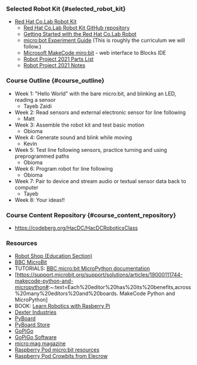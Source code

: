 ### Selected Robot Kit {#selected_robot_kit}

-   [Red Hat Co.Lab Robot Kit](https://www.sparkfun.com/products/16424)
    -   [Red Hat Co.Lab Robot Kit GitHub
        repository](https://github.com/RedHatOfficial/CO.LAB/tree/master/Robots)
    -   [Getting Started with the Red Hat Co.Lab
        Robot](https://learn.sparkfun.com/tutorials/getting-started-with-the-red-hat-colab-robot/all)
    -   [micro:bot Experiment
        Guide](https://learn.sparkfun.com/tutorials/microbot-kit-experiment-guide/all#introducing-the-microbot-kit)
        (This is roughly the curriculum we will follow.)
    -   [Microsoft MakeCode miro:bit](https://makecode.microbit.org/) -
        web interface to Blocks IDE
    -   [Robot Project 2021 Parts
        List](Robot_Project_2021_Parts_List)
    -   [Robot Project 2021 Notes](Robot_Project_2021_Notes)

### Course Outline {#course_outline}

-   Week 1: "Hello World" with the bare micro:bit, and blinking an LED,
    reading a sensor
    -   Tayeb Zaidi
-   Week 2: Read sensors and external electronic sensor for line
    following
    -   Matt
-   Week 3: Assemble the robot kit and test basic motion
    -   Obioma
-   Week 4: Generate sound and blink while moving
    -   Kevin
-   Week 5: Test line following sensors, practice turning and using
    preprogrammed paths
    -   Obioma
-   Week 6: Program robot for line following
    -   Obioma
-   Week 7: Pair to device and stream audio or textual sensor data back
    to computer
    -   Tayeb
-   Week 8: Your ideas!!

### Course Content Repository {#course_content_repository}

-   <https://codeberg.org/HacDC/HacDCRoboticsClass>

### Resources

-   [Robot Shop (Education
    Section)](https://www.robotshop.com/en/robotics-education.html)
-   [BBC MicroBit](https://microbit.org/)
-   TUTORIALS: [BBC micro:bit MicroPython
    documentation](https://microbit-micropython.readthedocs.io/en/v2-docs/)
-   \[<https://support.microbit.org/support/solutions/articles/19000111744-makecode-python-and-micropython#>:\~:text=Each%20editor%20has%20its%20benefits,across%20many%20editors%20and%20boards.
    MakeCode Python and MicroPython\]
-   BOOK: [Learn Robotics with Rasberry
    Pi](https://books.google.com/books/about/Learn_Robotics_with_Raspberry_Pi.html?id=V1v6DwAAQBAJ&printsec=frontcover&source=kp_read_button)
-   [Dexter Industries](https://www.dexterindustries.com/)
-   [PyBoard](https://pyboard.org/)
-   [PyBoard Store](https://store.micropython.org/product/PYBv1.1)
-   [GoPiGo](https://gopigo.io/gopigo-core/)
-   [GoPiGo
    Software](https://www.dexterindustries.com/dexteros-2-0-robotics-and-python-jupyter-lab/)
-   [micro:mag magazine](https://magazines.micromag.cc/)
-   [Raspberry Pod micro:bit
    resources](https://www.recantha.co.uk/blog/?page_id=20104)
-   [Raspberry Pod Crowbits from
    Elecrow](https://www.recantha.co.uk/blog/?p=20883)
